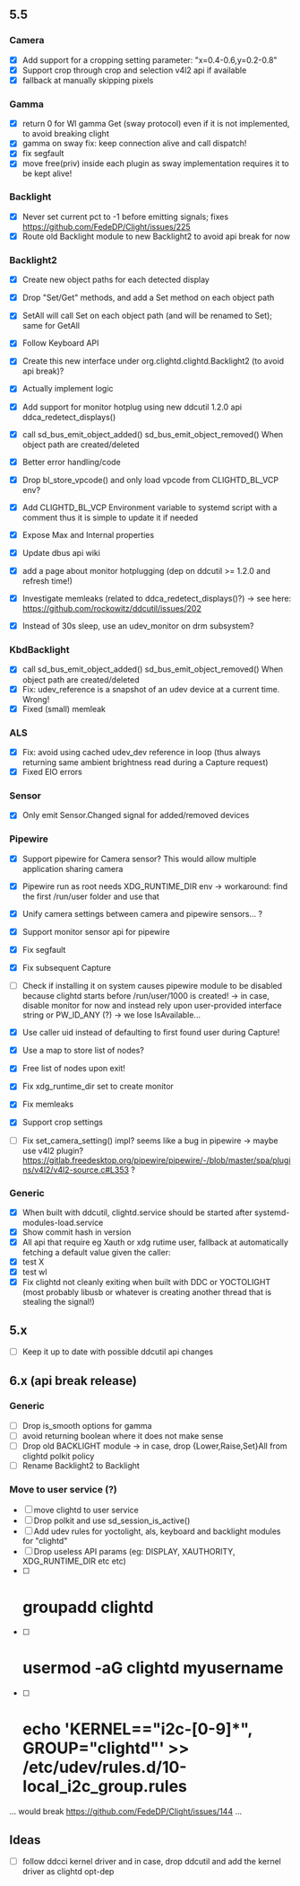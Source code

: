 ## 5.5

### Camera
- [x] Add support for a cropping setting parameter: "x=0.4-0.6,y=0.2-0.8"
- [x] Support crop through crop and selection v4l2 api if available
- [x] fallback at manually skipping pixels

### Gamma
- [x] return 0 for Wl gamma Get (sway protocol) even if it is not implemented, to avoid breaking clight
- [x] gamma on sway fix: keep connection alive and call dispatch!
- [x] fix segfault 
- [x] move free(priv) inside each plugin as sway implementation requires it to be kept alive!

### Backlight
- [x] Never set current pct to -1 before emitting signals; fixes https://github.com/FedeDP/Clight/issues/225
- [x] Route old Backlight module to new Backlight2 to avoid api break for now

### Backlight2
- [x] Create new object paths for each detected display
- [x] Drop "Set/Get" methods, and add a Set method on each object path
- [x] SetAll will call Set on each object path (and will be renamed to Set); same for GetAll
- [x] Follow Keyboard API
- [x] Create this new interface under org.clightd.clightd.Backlight2 (to avoid api break)?
- [x] Actually implement logic
- [x] Add support for monitor hotplug using new ddcutil 1.2.0 api ddca_redetect_displays()

- [x] call sd_bus_emit_object_added() sd_bus_emit_object_removed() When object path are created/deleted

- [x] Better error handling/code
- [x] Drop bl_store_vpcode() and only load vpcode from CLIGHTD_BL_VCP env?
- [x] Add CLIGHTD_BL_VCP Environment variable to systemd script with a comment thus it is simple to update it if needed
- [x] Expose Max and Internal properties
- [x] Update dbus api wiki
- [x] add a page about monitor hotplugging (dep on ddcutil >= 1.2.0 and refresh time!)
- [x] Investigate memleaks (related to ddca_redetect_displays()?) -> see here: https://github.com/rockowitz/ddcutil/issues/202
- [x] Instead of 30s sleep, use an udev_monitor on drm subsystem?

### KbdBacklight
- [x] call sd_bus_emit_object_added() sd_bus_emit_object_removed() When object path are created/deleted
- [x] Fix: udev_reference is a snapshot of an udev device at a current time. Wrong!
- [x] Fixed (small) memleak

### ALS
- [x] Fix: avoid using cached udev_dev reference in loop (thus always returning same ambient brightness read during a Capture request)
- [x] Fixed EIO errors

### Sensor
- [x] Only emit Sensor.Changed signal for added/removed devices

### Pipewire
- [x] Support pipewire for Camera sensor? This would allow multiple application sharing camera
- [x] Pipewire run as root needs XDG_RUNTIME_DIR env -> workaround: find the first /run/user folder and use that
- [x] Unify camera settings between camera and pipewire sensors... ?
- [x] Support monitor sensor api for pipewire
- [x] Fix segfault
- [x] Fix subsequent Capture
- [ ] Check if installing it on system causes pipewire module to be disabled because clightd starts before /run/user/1000 is created!
-> in case, disable monitor for now and instead rely upon user-provided interface string or PW_ID_ANY (?) -> we lose IsAvailable...
- [x] Use caller uid instead of defaulting to first found user during Capture!
- [x] Use a map to store list of nodes?
- [x] Free list of nodes upon exit!
- [x] Fix xdg_runtime_dir set to create monitor
- [x] Fix memleaks
- [x] Support crop settings
- [ ] Fix set_camera_setting() impl? seems like a bug in pipewire -> maybe use v4l2 plugin? https://gitlab.freedesktop.org/pipewire/pipewire/-/blob/master/spa/plugins/v4l2/v4l2-source.c#L353 ?


### Generic
- [x] When built with ddcutil, clightd.service should be started after systemd-modules-load.service
- [x] Show commit hash in version
- [x] All api that require eg Xauth or xdg rutime user, fallback at automatically fetching a default value given the caller:
- [x] test X
- [x] test wl
- [x] Fix clightd not cleanly exiting when built with DDC or YOCTOLIGHT (most probably libusb or whatever is creating another thread that is stealing the signal!)

## 5.x
- [ ] Keep it up to date with possible ddcutil api changes

## 6.x (api break release)

### Generic
- [ ] Drop is_smooth options for gamma
- [ ] avoid returning boolean where it does not make sense
- [ ] Drop old BACKLIGHT module -> in case, drop {Lower,Raise,Set}All from clightd polkit policy
- [ ] Rename Backlight2 to Backlight

### Move to user service (?)
- [ ] move clightd to user service
- [ ] Drop polkit and use sd_session_is_active() 
- [ ] Add udev rules for yoctolight, als, keyboard and backlight modules for "clightd" 
- [ ] Drop useless API params (eg: DISPLAY, XAUTHORITY, XDG_RUNTIME_DIR etc etc)
- [ ] # groupadd clightd
- [ ] # usermod -aG clightd myusername
- [ ] # echo 'KERNEL=="i2c-[0-9]*", GROUP="clightd"' >> /etc/udev/rules.d/10-local_i2c_group.rules
... would break https://github.com/FedeDP/Clight/issues/144 ...

## Ideas
- [ ] follow ddcci kernel driver and in case, drop ddcutil and add the kernel driver as clightd opt-dep
